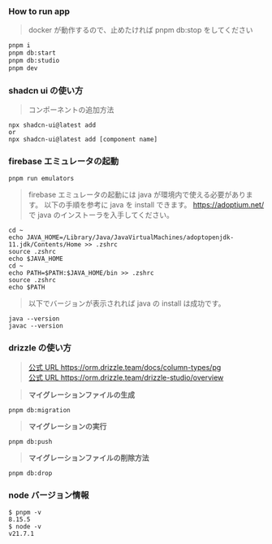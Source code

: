 ### How to run app

> docker が動作するので、止めたければ pnpm db:stop をしてください

```bash
pnpm i
pnpm db:start
pnpm db:studio
pnpm dev
```

### shadcn ui の使い方

> コンポーネントの追加方法

```
npx shadcn-ui@latest add
or
npx shadcn-ui@latest add [component name]
```

### firebase エミュレータの起動

```
pnpm run emulators
```

> firebase エミュレータの起動には java が環境内で使える必要があります。
> 以下の手順を参考に java を install できます。
> <a href="https://adoptium.net/">https://adoptium.net/</a> で java のインストーラを入手してください。<br />

```
cd ~
echo JAVA_HOME=/Library/Java/JavaVirtualMachines/adoptopenjdk-11.jdk/Contents/Home >> .zshrc
source .zshrc
echo $JAVA_HOME
cd ~
echo PATH=$PATH:$JAVA_HOME/bin >> .zshrc
source .zshrc
echo $PATH
```

> 以下でバージョンが表示されれば java の install は成功です。

```
java --version
javac --version
```

### drizzle の使い方

> <a href="https://orm.drizzle.team/docs/column-types/pg">公式 URL https://orm.drizzle.team/docs/column-types/pg</a><br /> <a href="https://orm.drizzle.team/drizzle-studio/overview">公式 URL https://orm.drizzle.team/drizzle-studio/overview</a>

> <b>マイグレーションファイルの生成</b>

```
pnpm db:migration
```

> <b>マイグレーションの実行</b>

```
pnpm db:push
```

> <b>マイグレーションファイルの削除方法</b>

```
pnpm db:drop
```

### node バージョン情報

```
$ pnpm -v
8.15.5
$ node -v
v21.7.1
```
